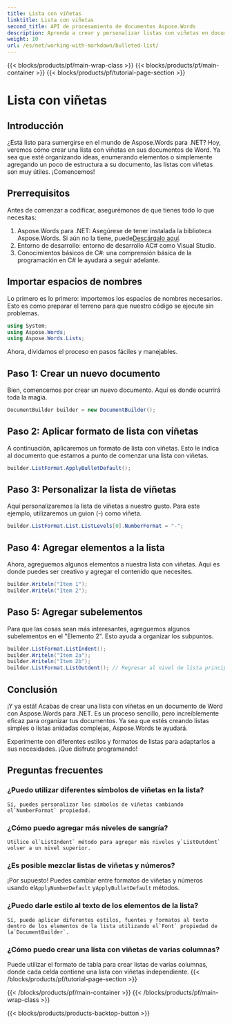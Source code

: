 ```yaml
---
title: Lista con viñetas
linktitle: Lista con viñetas
second_title: API de procesamiento de documentos Aspose.Words
description: Aprenda a crear y personalizar listas con viñetas en documentos de Word usando Aspose.Words para .NET con esta guía paso a paso.
weight: 10
url: /es/net/working-with-markdown/bulleted-list/
---
```


{{< blocks/products/pf/main-wrap-class >}}
{{< blocks/products/pf/main-container >}}
{{< blocks/products/pf/tutorial-page-section >}}

# Lista con viñetas

## Introducción

¿Está listo para sumergirse en el mundo de Aspose.Words para .NET? Hoy, veremos cómo crear una lista con viñetas en sus documentos de Word. Ya sea que esté organizando ideas, enumerando elementos o simplemente agregando un poco de estructura a su documento, las listas con viñetas son muy útiles. ¡Comencemos!

## Prerrequisitos

Antes de comenzar a codificar, asegurémonos de que tienes todo lo que necesitas:

1.  Aspose.Words para .NET: Asegúrese de tener instalada la biblioteca Aspose.Words. Si aún no la tiene, puede[Descárgalo aquí](https://releases.aspose.com/words/net/).
2. Entorno de desarrollo: entorno de desarrollo AC# como Visual Studio.
3. Conocimientos básicos de C#: una comprensión básica de la programación en C# le ayudará a seguir adelante.

## Importar espacios de nombres

Lo primero es lo primero: importemos los espacios de nombres necesarios. Esto es como preparar el terreno para que nuestro código se ejecute sin problemas.

```csharp
using System;
using Aspose.Words;
using Aspose.Words.Lists;
```

Ahora, dividamos el proceso en pasos fáciles y manejables.

## Paso 1: Crear un nuevo documento

Bien, comencemos por crear un nuevo documento. Aquí es donde ocurrirá toda la magia.

```csharp
DocumentBuilder builder = new DocumentBuilder();
```

## Paso 2: Aplicar formato de lista con viñetas

A continuación, aplicaremos un formato de lista con viñetas. Esto le indica al documento que estamos a punto de comenzar una lista con viñetas.

```csharp
builder.ListFormat.ApplyBulletDefault();
```

## Paso 3: Personalizar la lista de viñetas

Aquí personalizaremos la lista de viñetas a nuestro gusto. Para este ejemplo, utilizaremos un guion (-) como viñeta.

```csharp
builder.ListFormat.List.ListLevels[0].NumberFormat = "-";
```

## Paso 4: Agregar elementos a la lista

Ahora, agreguemos algunos elementos a nuestra lista con viñetas. Aquí es donde puedes ser creativo y agregar el contenido que necesites.

```csharp
builder.Writeln("Item 1");
builder.Writeln("Item 2");
```

## Paso 5: Agregar subelementos

Para que las cosas sean más interesantes, agreguemos algunos subelementos en el "Elemento 2". Esto ayuda a organizar los subpuntos.

```csharp
builder.ListFormat.ListIndent();
builder.Writeln("Item 2a");
builder.Writeln("Item 2b");
builder.ListFormat.ListOutdent(); // Regresar al nivel de lista principal
```

## Conclusión

¡Y ya está! Acabas de crear una lista con viñetas en un documento de Word con Aspose.Words para .NET. Es un proceso sencillo, pero increíblemente eficaz para organizar tus documentos. Ya sea que estés creando listas simples o listas anidadas complejas, Aspose.Words te ayudará.

Experimente con diferentes estilos y formatos de listas para adaptarlos a sus necesidades. ¡Que disfrute programando!

## Preguntas frecuentes

### ¿Puedo utilizar diferentes símbolos de viñetas en la lista?
    Sí, puedes personalizar los símbolos de viñetas cambiando el`NumberFormat` propiedad.

### ¿Cómo puedo agregar más niveles de sangría?
    Utilice el`ListIndent` método para agregar más niveles y`ListOutdent` volver a un nivel superior.

### ¿Es posible mezclar listas de viñetas y números?
   ¡Por supuesto! Puedes cambiar entre formatos de viñetas y números usando el`ApplyNumberDefault` y`ApplyBulletDefault` métodos.

### ¿Puedo darle estilo al texto de los elementos de la lista?
    Sí, puede aplicar diferentes estilos, fuentes y formatos al texto dentro de los elementos de la lista utilizando el`Font` propiedad de la`DocumentBuilder`.

### ¿Cómo puedo crear una lista con viñetas de varias columnas?
   Puede utilizar el formato de tabla para crear listas de varias columnas, donde cada celda contiene una lista con viñetas independiente.
{{< /blocks/products/pf/tutorial-page-section >}}

{{< /blocks/products/pf/main-container >}}
{{< /blocks/products/pf/main-wrap-class >}}

{{< blocks/products/products-backtop-button >}}
